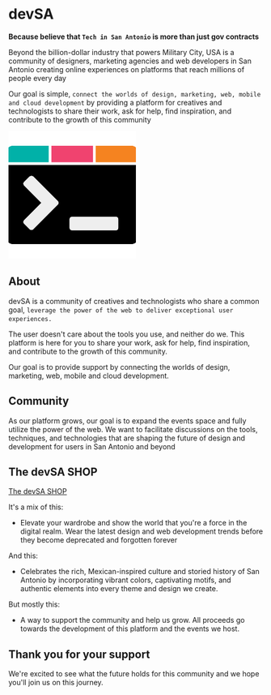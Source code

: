 # devSA

<strong>Because believe that `Tech in San Antonio` is more than just gov contracts</strong>

Beyond the billion-dollar industry that powers Military City, USA is a community of designers, marketing agencies and web developers in San Antonio creating online experiences on platforms that reach millions of people every day

Our goal is simple, `connect the worlds of design, marketing, web, mobile and cloud development` by providing a platform for creatives and technologists to share their work, ask for help, find inspiration, and contribute to the growth of this community

<img src="./app/components/images/events/devsa.png" style="width: 50%;">

## About

devSA is a community of creatives and technologists who share a common goal, `leverage the power of the web to deliver exceptional user experiences.`

The user doesn't care about the tools you use, and neither do we. This platform is here for you to share your work, ask for help, find inspiration, and contribute to the growth of this community.

Our goal is to provide support by connecting the worlds of design, marketing, web, mobile and cloud development. 

## Community

As our platform grows, our goal is to expand the events space and fully utilize the power of the web. We want to facilitate discussions on the tools, techniques, and technologies that are shaping the future of design and development for users in San Antonio and beyond

## The devSA SHOP

[The devSA SHOP](https://www.devsanantonio.shop)

It's a mix of this: 
- Elevate your wardrobe and show the world that you're a force in the digital realm. Wear the latest design and web development trends before they become deprecated and forgotten forever

And this:
- Celebrates the rich, Mexican-inspired culture and storied history of San Antonio by incorporating vibrant colors, captivating motifs, and authentic elements into every theme and design we create. 

But mostly this:
- A way to support the community and help us grow. All proceeds go towards the development of this platform and the events we host.

## Thank you for your support

We're excited to see what the future holds for this community and we hope you'll join us on this journey.
